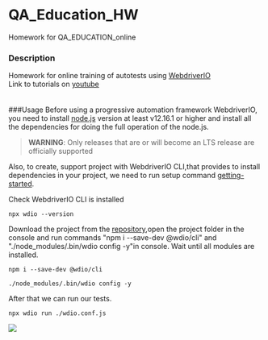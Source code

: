 # QA_Education_HW
Homework for QA_EDUCATION_online
### Description
Homework for online training of autotests using <a href="https://webdriver.io">WebdriverIO</a> <br>
Link to tutorials on <a href="https://www.youtube.com/watch?v=cSQxQpIlVgo&list=PLP1-M5OhC7yjAZ1-llDH45nxLfKKbcxGe&index=3">youtube</a><br><br><br>
###Usage
Before using a progressive automation framework WebdriverIO, you need to install [node.js](https://nodejs.org/en/) version at least v12.16.1 or higher
and install all the dependencies for doing the full operation of the node.js.
>**WARNING**: Only releases that are or will become an LTS release are officially supported

Also, to create, support project with WebdriverIO CLI,that provides to install dependencies in your project, we need to run setup command [getting-started](https://v5.webdriver.io/docs/gettingstarted.html).

Check WebdriverIO CLI is installed
```console
npx wdio --version
```
Download the project from the [repository](https://github.com/Diankavoy19/QA_Education_HW),open the project folder in the console
and run commands "npm i --save-dev @wdio/cli" and "./node_modules/.bin/wdio config -y"in console. Wait until all modules are installed.
```console
npm i --save-dev @wdio/cli
```
```console
./node_modules/.bin/wdio config -y
```
After that we can run our tests.

```console
npx wdio run ./wdio.conf.js
```
![](https://res.cloudinary.com/practicaldev/image/fetch/s--co5LdVu9--/c_limit%2Cf_auto%2Cfl_progressive%2Cq_auto%2Cw_880/https://i2.wp.com/grantnorwood.com/app/uploads/2017/07/webdriver-io-logo.png%3Fw%3D1680%26ssl%3D1)


